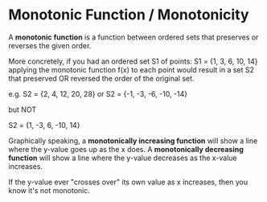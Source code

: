 # Monotonic Function / Monotonicity

A **monotonic function** is a function between ordered sets that preserves or reverses the given order.

More concretely, if you had an ordered set S1 of points:
S1 = {1, 3, 6, 10, 14}
applying the monotonic function f(x) to each point would result in a set S2 that preserved OR reversed the order of the original set.

e.g.
S2 = {2, 4, 12, 20, 28}
or
S2 = {-1, -3, -6, -10, -14}

but NOT

S2 = {1, -3, 6, -10, 14}

Graphically speaking, a **monotonically increasing function** will show a line where the y-value goes up as the x does. A **monotonically decreasing function** will show a line where the y-value decreases as the x-value increases.

If the y-value ever "crosses over" its own value as x increases, then you know it's not monotonic.
